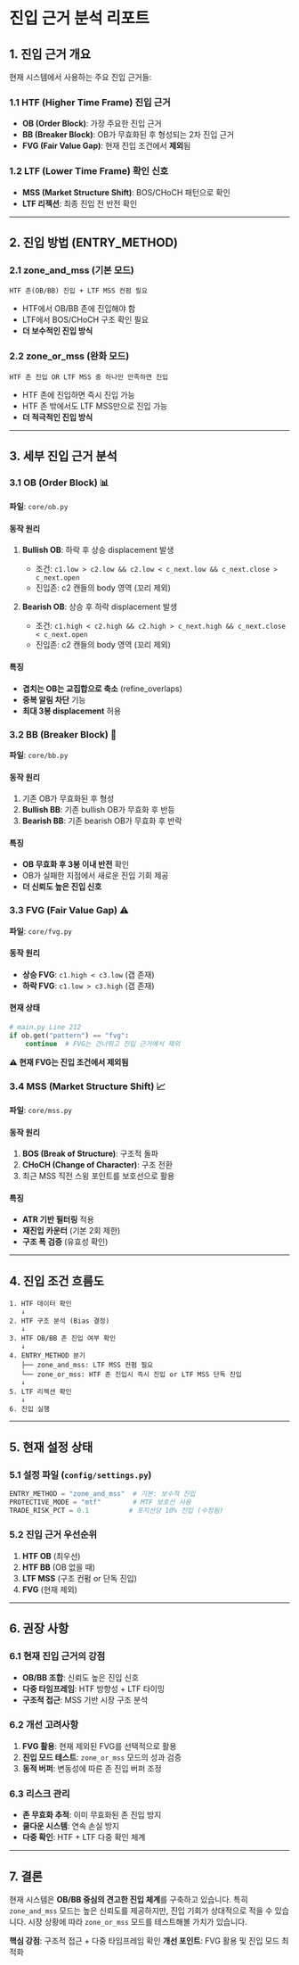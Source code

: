 # 진입 근거 분석 리포트

## 1. 진입 근거 개요

현재 시스템에서 사용하는 주요 진입 근거들:

### 1.1 HTF (Higher Time Frame) 진입 근거
- **OB (Order Block)**: 가장 주요한 진입 근거
- **BB (Breaker Block)**: OB가 무효화된 후 형성되는 2차 진입 근거
- **FVG (Fair Value Gap)**: 현재 진입 조건에서 **제외**됨

### 1.2 LTF (Lower Time Frame) 확인 신호
- **MSS (Market Structure Shift)**: BOS/CHoCH 패턴으로 확인
- **LTF 리젝션**: 최종 진입 전 반전 확인

---

## 2. 진입 방법 (ENTRY_METHOD)

### 2.1 zone_and_mss (기본 모드)
```
HTF 존(OB/BB) 진입 + LTF MSS 컨펌 필요
```
- HTF에서 OB/BB 존에 진입해야 함
- LTF에서 BOS/CHoCH 구조 확인 필요
- **더 보수적인 진입 방식**

### 2.2 zone_or_mss (완화 모드)
```
HTF 존 진입 OR LTF MSS 중 하나만 만족하면 진입
```
- HTF 존에 진입하면 즉시 진입 가능
- HTF 존 밖에서도 LTF MSS만으로 진입 가능
- **더 적극적인 진입 방식**

---

## 3. 세부 진입 근거 분석

### 3.1 OB (Order Block) 📊
**파일**: `core/ob.py`

#### 동작 원리
1. **Bullish OB**: 하락 후 상승 displacement 발생
   - 조건: `c1.low > c2.low && c2.low < c_next.low && c_next.close > c_next.open`
   - 진입존: c2 캔들의 body 영역 (꼬리 제외)

2. **Bearish OB**: 상승 후 하락 displacement 발생
   - 조건: `c1.high < c2.high && c2.high > c_next.high && c_next.close < c_next.open`
   - 진입존: c2 캔들의 body 영역 (꼬리 제외)

#### 특징
- **겹치는 OB는 교집합으로 축소** (refine_overlaps)
- **중복 알림 차단** 기능
- **최대 3봉 displacement** 허용

### 3.2 BB (Breaker Block) 🔄
**파일**: `core/bb.py`

#### 동작 원리
1. 기존 OB가 무효화된 후 형성
2. **Bullish BB**: 기존 bullish OB가 무효화 후 반등
3. **Bearish BB**: 기존 bearish OB가 무효화 후 반락

#### 특징
- **OB 무효화 후 3봉 이내 반전** 확인
- OB가 실패한 지점에서 새로운 진입 기회 제공
- **더 신뢰도 높은 진입 신호**

### 3.3 FVG (Fair Value Gap) ⚠️
**파일**: `core/fvg.py`

#### 동작 원리
- **상승 FVG**: `c1.high < c3.low` (갭 존재)
- **하락 FVG**: `c1.low > c3.high` (갭 존재)

#### 현재 상태
```python
# main.py Line 212
if ob.get("pattern") == "fvg":
    continue  # FVG는 건너뛰고 진입 근거에서 제외
```
**⚠️ 현재 FVG는 진입 조건에서 제외됨**

### 3.4 MSS (Market Structure Shift) 📈
**파일**: `core/mss.py`

#### 동작 원리
1. **BOS (Break of Structure)**: 구조적 돌파
2. **CHoCH (Change of Character)**: 구조 전환
3. 최근 MSS 직전 스윙 포인트를 보호선으로 활용

#### 특징
- **ATR 기반 필터링** 적용
- **재진입 카운터** (기본 2회 제한)
- **구조 폭 검증** (유효성 확인)

---

## 4. 진입 조건 흐름도

```
1. HTF 데이터 확인
   ↓
2. HTF 구조 분석 (Bias 결정)
   ↓
3. HTF OB/BB 존 진입 여부 확인
   ↓
4. ENTRY_METHOD 분기
   ├── zone_and_mss: LTF MSS 컨펌 필요
   └── zone_or_mss: HTF 존 진입시 즉시 진입 or LTF MSS 단독 진입
   ↓
5. LTF 리젝션 확인
   ↓
6. 진입 실행
```

---

## 5. 현재 설정 상태

### 5.1 설정 파일 (`config/settings.py`)
```python
ENTRY_METHOD = "zone_and_mss"  # 기본: 보수적 진입
PROTECTIVE_MODE = "mtf"        # MTF 보호선 사용
TRADE_RISK_PCT = 0.1          # 포지션당 10% 진입 (수정됨)
```

### 5.2 진입 근거 우선순위
1. **HTF OB** (최우선)
2. **HTF BB** (OB 없을 때)
3. **LTF MSS** (구조 컨펌 or 단독 진입)
4. **FVG** (현재 제외)

---

## 6. 권장 사항

### 6.1 현재 진입 근거의 강점
- **OB/BB 조합**: 신뢰도 높은 진입 신호
- **다중 타임프레임**: HTF 방향성 + LTF 타이밍
- **구조적 접근**: MSS 기반 시장 구조 분석

### 6.2 개선 고려사항
1. **FVG 활용**: 현재 제외된 FVG를 선택적으로 활용
2. **진입 모드 테스트**: `zone_or_mss` 모드의 성과 검증
3. **동적 버퍼**: 변동성에 따른 존 진입 버퍼 조정

### 6.3 리스크 관리
- **존 무효화 추적**: 이미 무효화된 존 진입 방지
- **쿨다운 시스템**: 연속 손실 방지
- **다중 확인**: HTF + LTF 다중 확인 체계

---

## 7. 결론

현재 시스템은 **OB/BB 중심의 견고한 진입 체계**를 구축하고 있습니다. 특히 `zone_and_mss` 모드는 높은 신뢰도를 제공하지만, 진입 기회가 상대적으로 적을 수 있습니다. 시장 상황에 따라 `zone_or_mss` 모드를 테스트해볼 가치가 있습니다.

**핵심 강점**: 구조적 접근 + 다중 타임프레임 확인
**개선 포인트**: FVG 활용 및 진입 모드 최적화